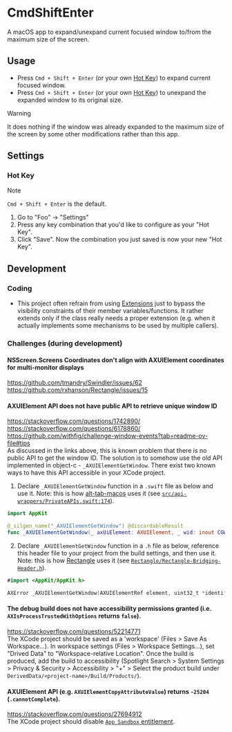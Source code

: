 # CmdShiftEnter
A macOS app to expand/unexpand current focused window to/from the maximum size of the screen.

Usage
-
- Press `Cmd + Shift + Enter` (or your own [Hot Key](#hot-key)) to expand current focused window.
- Press `Cmd + Shift + Enter` (or your own [Hot Key](#hot-key)) to unexpand the expanded window to its original size.

> [!WARNING]
> It does nothing if the window was already expanded to the maximum size of the screen by some other modifications rather than this app.

Settings
- 
### Hot Key

> [!NOTE]  
> `Cmd + Shift + Enter` is the default.

1) Go to "Foo" -> "Settings"
2) Press any key combination that you'd like to configure as your "Hot Key".
3) Click "Save". Now the combination you just saved is now your new "Hot Key".

Development
-

### Coding
- This project often refrain from using [Extensions](https://docs.swift.org/swift-book/documentation/the-swift-programming-language/extensions/) just to bypass the visibility constraints of their member variables/functions. It rather extends only if the class really needs a proper extension (e.g. when it actually implements some mechanisms to be used by multiple callers).

### Challenges (during development)

#### NSScreen.Screens Coordinates don't align with AXUIElement coordinates for multi-monitor displays
https://github.com/tmandry/Swindler/issues/62<br>
https://github.com/rxhanson/Rectangle/issues/15

#### AXUIElement API does not have public API to retrieve unique window ID
https://stackoverflow.com/questions/1742890/<br>
https://stackoverflow.com/questions/6178860/<br>
https://github.com/withfig/challenge-window-events?tab=readme-ov-file#tips<br>
As discussed in the links above, this is known problem that there is no public API to get the window ID. The solution is to somehow use the old API implemented in object-c - `_AXUIElementGetWindow`. There exist two known ways to have this API accessible in your XCode project.
1) Declare `_AXUIElementGetWindow` function in a `.swift` file as below and use it. Note: this is how [alt-tab-macos](https://github.com/lwouis/alt-tab-macos/) uses it (see [`src/api-wrappers/PrivateAPIs.swift:174`](https://github.com/lwouis/alt-tab-macos/blob/f7de2bb6d9ee54686fd5761c939420b5d7f56e1e/src/api-wrappers/PrivateApis.swift#L174)).
```swift
import AppKit

@_silgen_name("_AXUIElementGetWindow") @discardableResult
func _AXUIElementGetWindow(_ axUiElement: AXUIElement, _ wid: inout CGWindowID) -> AXError
```
2) Declare `_AXUIElementGetWindow` function in a `.h` file as below, reference this header file to your project from the build settings, and then use it. Note: this is how [Rectangle](https://github.com/rxhanson/Rectangle/) uses it (see [`Rectangle/Rectangle-Bridging-Header.h`](https://github.com/rxhanson/Rectangle/blob/59e17b3397642dced24e20a3b08108f64ab38b58/Rectangle/Rectangle-Bridging-Header.h)).
```swift
#import <AppKit/AppKit.h>

AXError _AXUIElementGetWindow(AXUIElementRef element, uint32_t *identifier);
```

#### The debug build does not have accessibility permissions granted (i.e. `AXIsProcessTrustedWithOptions` returns `false`).
https://stackoverflow.com/questions/52214771<br>
The XCode project should be saved as a 'workspace' (Files > Save As Workspace...). In workspace settings (Files > Workspace Settings...), set "Drived Data" to "Workspace-relative Location". Once the build is produced, add the build to accessibility (Spotlight Search > System Settings > Privacy & Security > Accessibility > "+" > Select the product build under `DerivedData/<project-name>/Build/Products/`).

#### AXUIElement API (e.g. `AXUIElementCopyAttributeValue`) returns `-25204` (`.cannotComplete`).
https://stackoverflow.com/questions/27694912<br>
The XCode project should disable [`App Sandbox` entitlement](https://developer.apple.com/documentation/bundleresources/entitlements/com.apple.security.app-sandbox).
